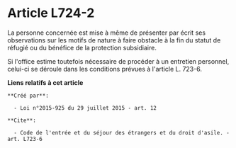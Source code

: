 # Article L724-2

La personne concernée est mise à même de présenter par écrit ses observations sur les motifs de nature à faire obstacle à la
fin du statut de réfugié ou du bénéfice de la protection subsidiaire. 

Si l'office estime toutefois nécessaire de procéder à un entretien personnel, celui-ci se déroule dans les conditions prévues
à l'article L. 723-6.

**Liens relatifs à cet article**

	**Créé par**:

	  - Loi n°2015-925 du 29 juillet 2015 - art. 12

	**Cite**:

	  - Code de l'entrée et du séjour des étrangers et du droit d'asile. - art. L723-6
